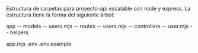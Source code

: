 Estructura de carpetas para proyecto-api escalable con node y express.
La estructura tiene la forma del siguiente árbol:

app
  -- models
     -- users.mjs
  -- routes
     -- users.mjs
  -- controllers
     -- user.mjs
  -- helpers
  
app.mjs
.env
.env.example

